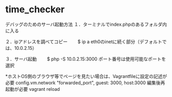 # time_checker
デバッグのためのサーバ起動方法
１．ターミナルでindex.phpのあるフォルダ内に入る

２．ipアドレスを調べてコピー
　　$ ip a
   eth0のinetに続く部分（デフォルトでは、10.0.2.15）

３．サーバ起動
　　$ php -S 10.0.2.15:3000
   ポート番号は使用可能なポートを選択

*ホストOS側のブラウザ等でページを見たい場合は、Vagrantfileに設定の記述が必要
config.vm.network "forwarded_port", guest: 3000, host:3000
編集後再起動が必要
vagrant reload
